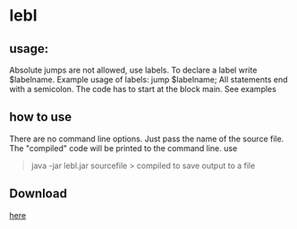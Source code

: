 # lebl
## usage:
Absolute jumps are not allowed, use labels. To declare a label write $labelname. Example usage of labels: jump $labelname;
All statements end with a semicolon. 
The code has to start at the block main. See examples

## how to use
There are no command line options. Just pass the name of the source file. The "compiled" code will be printed to the command line.
use 
> java -jar lebl.jar sourcefile > compiled
to save output to a file
## Download
[here](http://lenny.d3vs.cc/lebl.jar)
